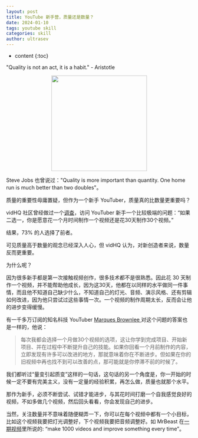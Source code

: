 ```yaml
---
layout: post
title: YouTube 新手营，质量还是数量？
date: 2024-01-10
tags: youtube skill
categories: skill
author: ultrasev
---
```

* content
{:toc}


"Quality is not an act, it is a habit." - Aristotle







<figure style="text-align: center;">
    <img src="https://image.ddot.cc/202401/steve-jobs-quanlity_20240110_2021.png" width=259pt>
</figure>


Steve Jobs 也曾说过："Quality is more important than quantity. One home run is much better than two doubles"。

质量的重要性毋庸置疑，但作为一个新手 YouTuber，质量真的比数量更重要吗？

vidHQ 社区曾经做过一个[调查](YouTube)，访问 YouTuber 新手一个比较极端的问题：“如果二选一，你是愿意花一个月时间制作一个视频还是花30天制作30个视频。”

结果，73% 的人选择了前者。

可见质量高于数量的观念已经深入人心，但 vidHQ 认为，对新创造者来说，数量反而更重要。

为什么呢？

因为很多新手都是第一次接触视频创作，很多技术都不是很熟悉。因此花 30 天制作一个视频，并不能帮助他成长，因为这30天，他都在以同样的水平做同一件事情，而且他不知道自己缺少什么，不知道自己的灯光、音频、演示风格、还有剪辑如何改进，因为他只尝试过这些事情一次。一个视频的制作周期太长，反而会让他的进步变得缓慢。

有一千多万订阅的知名科技 YouTuber [Marques Brownlee ](https://www.youtube.com/mkbhd)对这个问题的答案也是一样的，他说：
> 每次我都会选择一个月做30个视频的选项，这让你学到完成项目、开始新项目、并在过程中不断提升自己的技能。如果你回看一个月前制作的内容，立即发现有许多可以改进的地方，那就意味着你在不断进步。但如果在你的旧视频中再也找不到可以改善的点，那可能就是你停滞不前的时候了。


我们都听过“量变引起质变”这样的一句话，这句话的另一个角度是，你一开始的时候一定不要有完美主义，没有一定量的经验积累，再怎么做，质量也就那个水平。 


那作为新手，必须不断尝试、试错才能进步，与其花时间打磨一个自我感觉良好的视频，不如多做几个视频，然后回头看看，你会发现自己的进步。


当然，关注数量并不意味着随便糊弄一下，你可以在每个视频中都有一个小目标，比如这个视频我要把灯光调整好，下个视频我要把音频调整好。如 MrBeast 在[一期视频](https://www.youtube.com/watch?v=QIWW4sh8r2U)里所说的: “make 1000 videos and improve something every time”。



